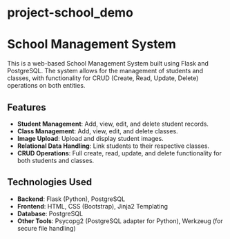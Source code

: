 # project-school_demo
# School Management System

This is a web-based School Management System built using Flask and PostgreSQL. The system allows for the management of students and classes, with functionality for CRUD (Create, Read, Update, Delete) operations on both entities.

## Features

- **Student Management**: Add, view, edit, and delete student records.
- **Class Management**: Add, view, edit, and delete classes.
- **Image Upload**: Upload and display student images.
- **Relational Data Handling**: Link students to their respective classes.
- **CRUD Operations**: Full create, read, update, and delete functionality for both students and classes.

## Technologies Used

- **Backend**: Flask (Python), PostgreSQL
- **Frontend**: HTML, CSS (Bootstrap), Jinja2 Templating
- **Database**: PostgreSQL
- **Other Tools**: Psycopg2 (PostgreSQL adapter for Python), Werkzeug (for secure file handling)

